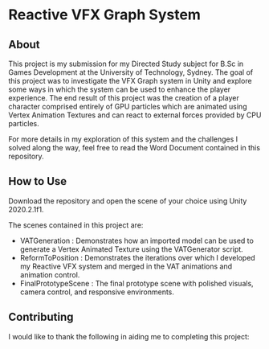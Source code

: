 # Reactive VFX Graph System
## About
This project is my submission for my Directed Study subject for B.Sc in Games Development at the University of Technology, Sydney. The goal of this project was to investigate the VFX Graph system in Unity and explore some ways in which the system can be used to enhance the player experience. The end result of this project was the creation of a player character comprised entirely of GPU particles which are animated using Vertex Animation Textures and can react to external forces provided by CPU particles.

For more details in my exploration of this system and the challenges I solved along the way, feel free to read the Word Document contained in this repository.

## How to Use
Download the repository and open the scene of your choice using Unity 2020.2.1f1. 

The scenes contained in this project are:
- VATGeneration : Demonstrates how an imported model can be used to generate a Vertex Animated Texture using the VATGenerator script.
- ReformToPosition : Demonstrates the iterations over which I developed my Reactive VFX system and merged in the VAT animations and animation control.
- FinalPrototypeScene : The final prototype scene with polished visuals, camera control, and responsive environments.

## Contributing
I would like to thank the following in aiding me to completing this project:

